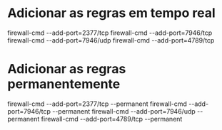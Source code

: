 # Adicionar as regras em tempo real
firewall-cmd --add-port=2377/tcp
firewall-cmd --add-port=7946/tcp
firewall-cmd --add-port=7946/udp
firewall-cmd --add-port=4789/tcp

# Adicionar as regras permanentemente
firewall-cmd --add-port=2377/tcp --permanent
firewall-cmd --add-port=7946/tcp --permanent
firewall-cmd --add-port=7946/udp --permanent
firewall-cmd --add-port=4789/tcp --permanent
